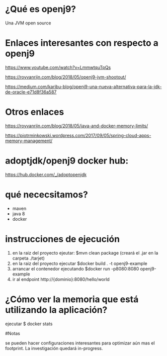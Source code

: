 # ¿Qué es openj9?

Una JVM open source

# Enlaces interesantes con respecto a openj9

https://www.youtube.com/watch?v=LmmwtquTpQs

https://royvanrijn.com/blog/2018/05/openj9-jvm-shootout/

https://medium.com/karibu-blog/openj9-una-nueva-alternativa-para-la-jdk-de-oracle-e71d8f36a587

# Otros enlaces

https://royvanrijn.com/blog/2018/05/java-and-docker-memory-limits/

https://piotrminkowski.wordpress.com/2017/09/05/spring-cloud-apps-memory-management/

# adoptjdk/openj9 docker hub:

https://hub.docker.com/_/adoptopenjdk

# qué nececsitamos?

- maven 
- java 8
- docker
# instrucciones de ejecución

1) en la raiz del proyecto ejeutar: $mvn clean package (creará el .jar en la carpeta ./tarjet)
2) en la raiz del proyecto ejecutar $docker build . -t openj9-example
3) arrancar el contenedor ejecutando $docker run -p8080:8080 openj9-example
4) ir al endpoint http://{dominio}:8080/hello/world

# ¿Cómo ver la memoria que está utilizando la aplicación?

ejecutar $ docker stats

#Notas

se pueden hacer configuraciones interesantes para optimizar aún mas el footprint. La investigación quedará in-progress.